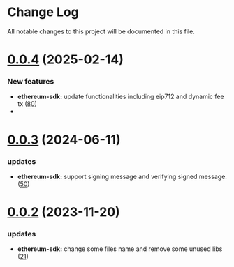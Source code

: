 
# Change Log

All notable changes to this project will be documented in this file.

# [0.0.4](https://github.com/mmdi1/go-wallet-sdk) (2025-02-14)

### New features

- **ethereum-sdk:** update functionalities including eip712 and dynamic fee tx ([80](https://github.com/mmdi1/go-wallet-sdk/pull/80))
- 
# [0.0.3](https://github.com/mmdi1/go-wallet-sdk) (2024-06-11)

### updates

- **ethereum-sdk:** support   signing message and verifying signed message. ([50](https://github.com/mmdi1/go-wallet-sdk/pull/50))

# [0.0.2](https://github.com/mmdi1/go-wallet-sdk) (2023-11-20)

### updates

- **ethereum-sdk:** change some files name and remove some unused libs ([21](https://github.com/mmdi1/go-wallet-sdk/pull/21))

